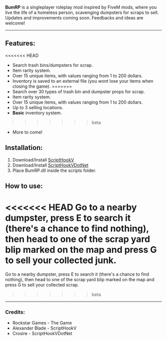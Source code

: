 **BumRP** is a singleplayer roleplay mod inspired by FiveM mods, where you live the life of a homeless person, scavenging dumpsters for scraps to sell. Updates and improvements coming soon. Feedbacks and ideas are welcome!

---

## Features:

<<<<<<< HEAD
- Search trash bins/dumpsters for scrap.
- Item rarity system.
- Over 15 unique items, with values ranging from 1 to 200 dollars.
- Inventory is saved to an external file (you wont lose your items when closing the game).
=======
- Search over 30 types of trash bin and dumpster props for scrap.
- Item rarity system.
- Over 15 unique items, with values ranging from 1 to 200 dollars.
- Up to 3 selling locations.
- **Basic** inventory system.
>>>>>>> beta
- More to come!

## Installation:

1. Download/Install [ScriptHookV](http://www.dev-c.com/gtav/scripthookv/)
2. Download/Install [ScriptHookVDotNet](https://www.gta5-mods.com/tools/scripthookv-net/)
3. Place BumRP.dll inside the scripts folder.

## How to use:
<<<<<<< HEAD
Go to a nearby dumpster, press E to search it (there's a chance to find nothing), then head to one of the scrap yard blip marked on the map and press G to sell your collected junk.
=======
Go to a nearby dumpster, press E to search it (there's a chance to find nothing), then head to one of the scrap yard blip marked on the map and press G to sell your collected scrap.
>>>>>>> beta

---

### Credits:

- Rockstar Games - The Game
- Alexander Blade - ScriptHookV
- Crosire - ScriptHookVDotNet
